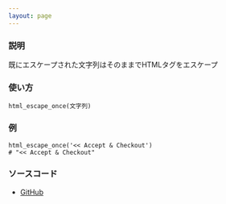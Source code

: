 ```yaml
---
layout: page
---
```


### 説明

既にエスケープされた文字列はそのままでHTMLタグをエスケープ

### 使い方

    html_escape_once(文字列)

### 例

    html_escape_once('<< Accept & Checkout')
    # "<< Accept & Checkout"

### ソースコード

- [GitHub](https://github.com/rails/rails/blob/984c3ef2775781d47efa9f541ce570daa2434a80/activesupport/lib/active_support/core_ext/string/output_safety.rb#L50)
